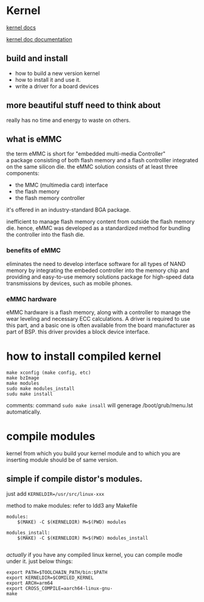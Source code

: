 # Kernel 
[kernel docs](www.kernel.org/doc)

[kernel doc documentation](https://www.kernel.org/doc/Documentation/)

## build and install
* how to build a new version kernel
* how to install it and use it.
* write a driver for a board devices

## more beautiful stuff need to think about
really has no time and energy to waste on others.

## what is eMMC
the term eMMC is short for "embedded multi-media Controller"   
a package consisting of both flash memory and a flash controlller integrated on the same silicon die.
the eMMC solution consists of at least three components:  
* the MMC (multimedia card) interface
* the flash memory
* the flash memory controller

it's offered in an industry-standard BGA package.

inefficient to manage flash memory content from outside the flash memory die. 
hence, eMMC was developed as a standardized method for bundling the controller into the flash die. 

### benefits of eMMC
eliminates the need to develop interface software for all types of NAND memory by integrating
the embeded controller into the memory chip and providing and easy-to-use memory solutions package for 
high-speed data transmissions by devices, such as mobile phones.

### eMMC hardware
eMMC hardware is a flash memory, along with a controller to manage the wear leveling and 
necessary ECC calculations.
A driver is required to use this part, and a basic one is often available from the board manufacturer as part of BSP.
this driver provides a block device interface.

# how to install compiled kernel
```
make xconfig (make config, etc)
make bzImage
make modules
sudo make modules_install
sudu make install

```
comments: command `sudo make insall` will generage /boot/grub/menu.lst automatically.

# compile modules
kernel from which you build your kernel module and to which
you are inserting module should be of same version.

## simple if compile distor's modules.
just add `KERNELDIR=/usr/src/linux-xxx`

method to make modules:
refer to ldd3 any Makefile   

```
modules:
    $(MAKE) -C $(KERNELDIR) M=$(PWD) modules

modules_install:
    $(MAKE) -C $(KERNELDIR) M=$(PWD) modules_install
 
```

*actually* if you have any compiled linux kernel, you can 
compile modle under it. just below things:
```
export PATH=$TOOLCHAIN_PATH/bin:$PATH
export KERNELDIR=$COMILED_KERNEL
export ARCH=arm64
export CROSS_COMPILE=aarch64-linux-gnu-
make
```



